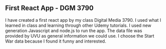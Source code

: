 ## First React App - DGM 3790

I have created a first react app by my class Digital Media 3790. I used what I learned in class and learning through other Udemy tutorials. I used new generation Javascript and node.js to run the app. The data file was provided by UVU as general information we could use. I choose the Start War data because I found it funny and interested.

